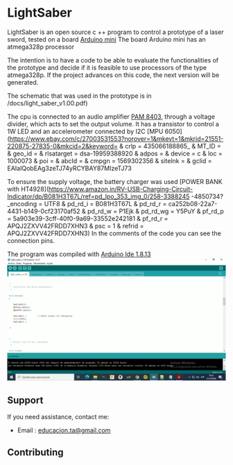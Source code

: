 LightSaber
====
LightSaber is an open source c ++ program to control a prototype of a laser sword, tested on a board [Arduino mini](https://store.arduino.cc/usa/arduino-nano)
The board Arduino mini has an atmega328p processor

The intention is to have a code to be able to evaluate the functionalities of the prototype and decide if it is feasible to use processors of the type atmega328p. If the project advances on this code, the next version will be generated.

The schematic that was used in the prototype is in /docs/light_saber_v1.00.pdf)

The cpu is connected to an audio amplifier [PAM 8403](https://www.amazon.in/RV-USB-Charging-Circuit-Indicator/dp/B081H3T67L/ref=pd_lpo_353_img_0/258-3388245-4850734?_encoding=UTF8&pd_rd_i=B081H3T67L&pd_rd_r=ca252b08-22a7-4431-b149-0cf23170af52&pd_rd_w=P1Ejk&pd_rd_wg=Y5PuY&pf_rd_p=5a903e39-3cff-40f0-9a69-33552e242181&pf_rd_r=APQJ2ZXVV42FRDD7XHN3&psc=1&refRID=APQJ2ZXVV42FRDD7XHN3),
 through a voltage divider, which acts to set the output volume. It has a transistor to control a 1W LED and an accelerometer connected by I2C [MPU 6050] (https://www.ebay.com/c/27003531553?norover=1&mkevt=1&mkrid=21551-220875-27835-0&mkcid=2&keyword= & crlp = 435066188865_ & MT_ID = & geo_id = & rlsatarget = dsa-19959388920 & adpos = & device = c & loc = 1000073 & poi = & abcId = & cmpgn = 1569302356 & sitelnk = & gclid = EAIaIQobEAg3zeTJ74yRCYBAY87MIzeTJ73

To ensure the supply voltage, the battery charger was used [POWER BANK with HT4928](https://www.amazon.in/RV-USB-Charging-Circuit-Indicator/dp/B081H3T67L/ref=pd_lpo_353_img_0/258-3388245 -4850734? _encoding = UTF8 & pd_rd_i = B081H3T67L & pd_rd_r = ca252b08-22a7-4431-b149-0cf23170af52 & pd_rd_w = P1Ejk & pd_rd_wg = Y5PuY & pf_rd_p = 5a903e39-3cff-40f0-9a69-33552e242181 & pf_rd_r = APQJ2ZXVV42FRDD7XHN3 & psc = 1 & refrid = APQJ2ZXVV42FRDD7XHN3)
In the comments of the code you can see the connection pins.


The program was compiled with [Arduino Ide 1.8.13](https://www.arduino.cc/en/Main/software)
![](images/compilado.gif)

Support
-------

If you need assistance, contact me:

* Email      : educacion.ta@gmail.com


Contributing
------------
